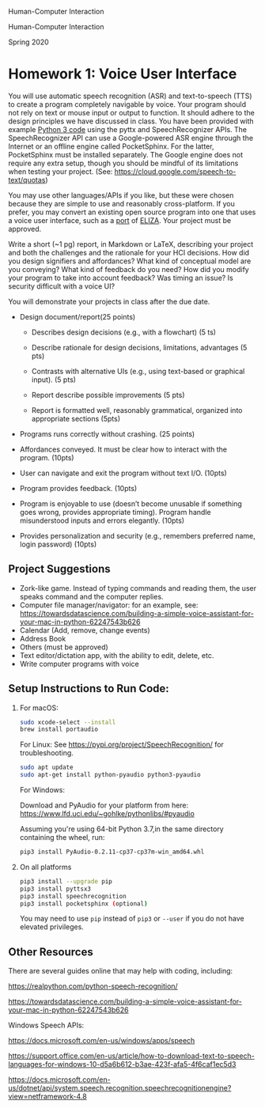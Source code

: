 Human-Computer Interaction

Human-Computer Interaction

Spring 2020



# Homework 1: Voice User Interface



You will use automatic speech recognition (ASR) and text-to-speech (TTS) to create a program completely navigable by voice. Your program should not rely on text or mouse input or output to function. It should adhere to the design principles we have discussed in class. You have been provided with example [Python 3 code](https://github.com/acgrissom/courses/tree/master/2020-hci/code) using the pyttx and SpeechRecognizer APIs.  The SpeechRecognizer API can use a Google-powered ASR engine through the Internet or an offline engine called PocketSphinx.  For the latter, PocketSphinx must be installed separately.  The Google engine does not require any extra setup, though you should be mindful of its limitations when testing your project. (See: https://cloud.google.com/speech-to-text/quotas)

You may use other languages/APIs if you like, but these were chosen because they are simple to use and reasonably cross-platform. If you prefer, you may convert an existing open source program into one that uses a voice user interface, such as a [port](https://www.smallsurething.com/implementing-the-famous-eliza-chatbot-in-python/) of [ELIZA](https://en.wikipedia.org/wiki/ELIZA). Your project must be approved.

Write a short (~1 pg) report, in Markdown or LaTeX, describing your project and both the challenges and the rationale for your HCI decisions. How did you design signifiers and affordances? What kind of conceptual model are you conveying? What kind of feedback do you need? How did you modify your program to take into account feedback? Was timing an issue? Is security difficult with a voice UI?

You will demonstrate your projects in class after the due date.



* Design document/report(25 points)

  * Describes design decisions (e.g., with a flowchart) (5 ts)

  * Describe rationale for design decisions, limitations, advantages (5 pts)

  * Contrasts with alternative UIs (e.g., using text-based or graphical input). (5 pts)

  * Report describe possible improvements (5 pts)

  * Report is formatted well, reasonably grammatical, organized into appropriate sections (5pts)

    

* Programs runs correctly without crashing. (25 points)

* Affordances conveyed. It must be clear how to interact with the program. (10pts)

* User can navigate and exit the program without text I/O. (10pts)

* Program provides feedback. (10pts)

* Program is enjoyable to use (doesn’t become unusable if something goes wrong, provides appropriate timing). Program handle misunderstood inputs and errors elegantly. (10pts)

* Provides personalization and security (e.g., remembers preferred name, login password) (10pts)

## Project Suggestions

* Zork-like game.  Instead of typing commands and reading them, the user speaks command and the computer replies.
* Computer file manager/navigator: for an example, see: https://towardsdatascience.com/building-a-simple-voice-assistant-for-your-mac-in-python-62247543b626
* Calendar (Add, remove, change events)
* Address Book
* Others (must be approved)
* Text editor/dictation app, with the ability to edit, delete, etc.
* Write computer programs with voice

## Setup Instructions to Run Code:

1. For macOS:

   ```bash
   sudo xcode-select --install
   brew install portaudio
   ```

   For Linux:
   See https://pypi.org/project/SpeechRecognition/ for troubleshooting.

   ```bash
   sudo apt update
   sudo apt-get install python-pyaudio python3-pyaudio
   
   ```

   For Windows:

   Download and PyAudio for your platform from here: https://www.lfd.uci.edu/~gohlke/pythonlibs/#pyaudio

   Assuming you're using 64-bit Python 3.7,in the same directory containing the wheel, run:

   ```bash
   pip3 install PyAudio‑0.2.11‑cp37‑cp37m‑win_amd64.whl
   ```

2. On all platforms

   ```bash
   pip3 install --upgrade pip
   pip3 install pyttsx3
   pip3 install speechrecognition
   pip3 install pocketsphinx (optional)
   ```

   You may need to use `pip` instead of `pip3` or `--user` if you do not have elevated privileges.

## Other Resources

There are several guides online that may help with coding, including:

https://realpython.com/python-speech-recognition/

https://towardsdatascience.com/building-a-simple-voice-assistant-for-your-mac-in-python-62247543b626

Windows Speech APIs:

 https://docs.microsoft.com/en-us/windows/apps/speech

https://support.office.com/en-us/article/how-to-download-text-to-speech-languages-for-windows-10-d5a6b612-b3ae-423f-afa5-4f6caf1ec5d3

https://docs.microsoft.com/en-us/dotnet/api/system.speech.recognition.speechrecognitionengine?view=netframework-4.8





